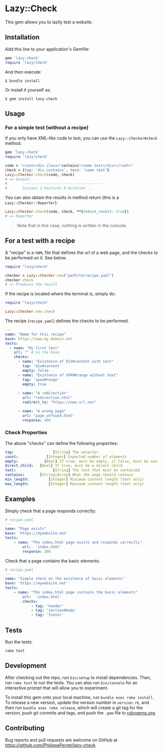# Lazy::Check

This gem allows you to lazily test a website.

## Installation

Add this line to your application's Gemfile:

```ruby
gem 'lazy-check'
require 'lazy/check'
```

And then execute:

    $ bundle install

Or install it yourself as:

    $ gem install lazy-check

## Usage

### For a simple test (without a recipe)

If you only have XML-like code to test, you can use the `Lazy::Checker#check` method.

~~~ruby
gem 'lazy-check'
require 'lazy/check'

code = "<root><div class="contains">some text</div></root>"
check = {tag: 'div.contains', text: "some text"}
Lazy::Checker.check(code, check)
# => Output:
#       -------------------------------------
#       Success 1 Failures 0 Duration ...
~~~

You can also obtain the results in method return (this is a `Lazy::Checker::Reporter`).

~~~ruby
Lazy::Checker.check(code, check, **{return_result: true})
# => Reporter
~~~

> Note that in this case, nothing is written in the console.

## For a test with a recipe

A "recipe" is a `YAML` file that defines the url of a web page, and the checks to be performed on it. See below.

~~~ruby
require "lazy/check"

checker = Lazy::Checker.new("path/to/recipe.yaml")
checker.check
# => Produces the result
~~~

If the recipe is located where the terminal is, simply do:

~~~ruby
require "lazy/check"

Lazy::Checker.new.check
~~~

The recipe (`recipe.yaml`) defines the checks to be performed.

~~~yaml
---
name: "Name for this recipe"
base: https://www.my.domain.net
tests:
  - name: "My first test"
    url: "" # so the base
    checks:
      - name: "Existence of DIV#content with text"
        tag: 'div#content'
        empty: false
      - name: "Existence of SPAN#range without text"
        tag: 'span#range'
        empty: true
  
      - name: "A redirection"
        url: "redirection.html"
        redirect_to: "https://new.url.net"

      - name: "A wrong page"
        url: "page_unfound.html"
        response: 404
~~~

### Check Properties

The above "checks" can define the following properties:

~~~yaml
tag:                  [String] The selector
count:             [Integer] Expected number of elements
empty:            [Bool] If true, must be empty, if false, must be non-empty
direct_child:   [Bool] If true, must be a direct child
text:                 [String] The text that must be contained
contains:       [String|Array] What the page should contain
min_length: 		[Integer] Minimum content length (text only)
max_length: 		[Integer] Maximum content length (text only)
~~~

## Examples

Simply check that a page responds correctly:

~~~yaml
# recipe.yaml
---
name: "Page exists"
base: 'https://mywebsite.net'
tests: 
	- name: "The index.html page exists and responds correctly"
		url:  'index.html'
		response: 200
~~~

Check that a page contains the basic elements.

~~~yaml
# recipe.yaml
---
name: "Simple check on the existence of basic elements"
base: 'https://mywebsite.net'
tests: 
	- name: "The index.html page contains the basic elements"
		url:  'index.html'
		checks:
			- tag: 'header'
			- tag: 'section#body'
			- tag: 'footer'
~~~

## Tests

Run the tests:

~~~
rake test
~~~

## Development

After checking out the repo, run `bin/setup` to install dependencies. Then, run `rake test` to run the tests. You can also run `bin/console` for an interactive prompt that will allow you to experiment.

To install this gem onto your local machine, run `bundle exec rake install`. To release a new version, update the version number in `version.rb`, and then run `bundle exec rake release`, which will create a git tag for the version, push git commits and tags, and push the `.gem` file to [rubygems.org](https://rubygems.org).

## Contributing

Bug reports and pull requests are welcome on GitHub at https://github.com/PhilippePerret/lazy-check.

